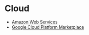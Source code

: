 # <i class="fas fa-cloud"></i> Cloud


-   [Amazon Web Services](aws/)
-   [Google Cloud Platform Marketplace](gcpm/)